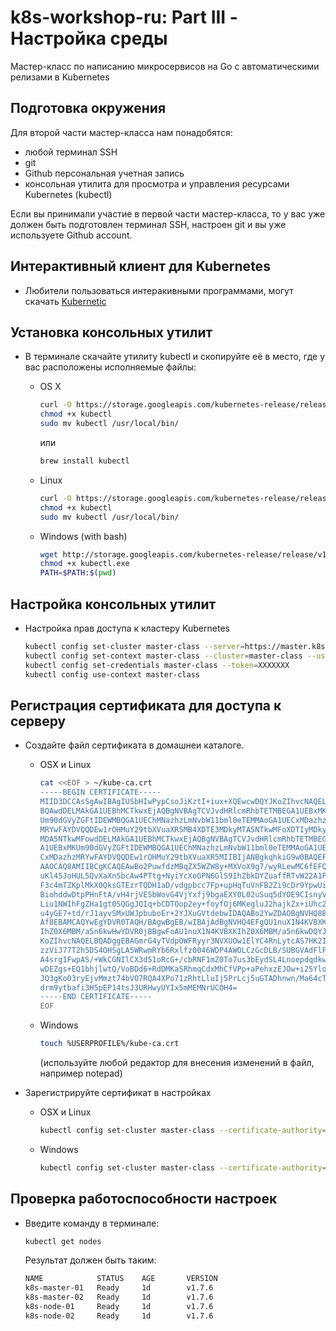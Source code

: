 
# k8s-workshop-ru: Part III - Настройка среды

Мастер-класс по написанию микросервисов на Go с автоматическими 
релизами в Kubernetes

## Подготовка окружения

Для второй части мастер-класса нам понадобятся:
- любой терминал SSH
- git
- Github персональная учетная запись
- консольная утилита для просмотра и управления ресурсами Kubernetes (kubectl)

Если вы принимали участие в первой части мастер-класса, то у вас уже должен быть подготовлен терминал SSH, настроен git и вы уже используете Github account.

## Интерактивный клиент для Kubernetes

- Любители пользоваться интеракивными программами, могут скачать [Kubernetic](https://kubernetic.com)

## Установка консольных утилит

- В терминале скачайте утилиту kubectl и скопируйте её в место, где у вас расположены исполняемые файлы:

  - OS X
    ```sh
    curl -O https://storage.googleapis.com/kubernetes-release/release/v1.7.6/bin/darwin/amd64/kubectl
    chmod +x kubectl
    sudo mv kubectl /usr/local/bin/
    ```
    или
    ```sh
    brew install kubectl
    ```

  - Linux
    ```sh
    curl -O https://storage.googleapis.com/kubernetes-release/release/v1.7.6/bin/linux/amd64/kubectl
    chmod +x kubectl
    sudo mv kubectl /usr/local/bin/
    ```

  - Windows (with bash)
    ```sh
    wget http://storage.googleapis.com/kubernetes-release/release/v1.7.6/bin/windows/amd64/kubectl.exe
    chmod +x kubectl.exe
    PATH=$PATH:$(pwd)
    ```

## Настройка консольных утилит

- Настройка прав доступа к кластеру Kubernetes

  ```sh
  kubectl config set-cluster master-class --server=https://master.k8s.community
  kubectl config set-context master-class --cluster=master-class --user=master-class
  kubectl config set-credentials master-class --token=XXXXXXX
  kubectl config use-context master-class
  ```

## Регистрация сертификата для доступа к серверу

- Создайте файл сертификата в домашнеи каталоге.
  
  - OSX и Linux

    ```sh
    cat <<EOF > ~/kube-ca.crt
    -----BEGIN CERTIFICATE-----
    MIID3DCCAsSgAwIBAgIUSbHIwPypCsoJiKztI+iux+XQEwcwDQYJKoZIhvcNAQEL
    BQAwdDELMAkGA1UEBhMCTkwxEjAQBgNVBAgTCVJvdHRlcmRhbTETMBEGA1UEBxMK
    Um90dGVyZGFtIDEWMBQGA1UEChMNazhzLmNvbW11bml0eTEMMAoGA1UECxMDazhz
    MRYwFAYDVQQDEw1rOHMuY29tbXVuaXR5MB4XDTE3MDkyMTA5NTkwMFoXDTIyMDky
    MDA5NTkwMFowdDELMAkGA1UEBhMCTkwxEjAQBgNVBAgTCVJvdHRlcmRhbTETMBEG
    A1UEBxMKUm90dGVyZGFtIDEWMBQGA1UEChMNazhzLmNvbW11bml0eTEMMAoGA1UE
    CxMDazhzMRYwFAYDVQQDEw1rOHMuY29tbXVuaXR5MIIBIjANBgkqhkiG9w0BAQEF
    AAOCAQ8AMIIBCgKCAQEAwBo2PuwfdzMBqZX5WZW8y+MXVoX9g7/wyRLewMC6fEFQ
    uKl45JoHUL5QvXaXnSbcAw4PTtg+NyiYcXoGPN6GlS9IhZbkDYZuaffRTvW22A1P
    F3c4mTZKplMkX0QksGTEzrTQDH1aD/vdgpbcc7Fp+upHqTuVnFB2Zi9cDr9YpwUi
    BiohddwDtpPHnFtA/vH4rjVESbWovG4VjYxfj9bgaEXY0L02uSuq5dYOE9CIsnyV
    Liu1NWIhFgZHa1gt0SQGgJQIq+bCDTOop2ey+foyfOj6MKegluJ2hajkZx+iUhc2
    u4yGE7+td/rJ1ayvSMxUWJpbuboEr+2YJXuGVtdebwIDAQABo2YwZDAOBgNVHQ8B
    Af8EBAMCAQYwEgYDVR0TAQH/BAgwBgEB/wIBAjAdBgNVHQ4EFgQU1nuX1N4KVBXK
    IhZ0X6MBM/a5n6kwHwYDVR0jBBgwFoAU1nuX1N4KVBXKIhZ0X6MBM/a5n6kwDQYJ
    KoZIhvcNAQELBQADggEBAGmrG4yTVdpOWFRyyr3NVXUOw1ElYC4RnLytcAS7HK2I
    zzViJ77T2h5DS4OHSgLA5WRwmRYb6Rxlfz0046WDP4AWOLCzGcDLB/SUBGVAdFlF
    A4srg1FwpAS/+WkCGNIlCX3d51oRcG+/cbRNF1mZ0To7us3bEydSL4Lnoepdqdkw
    wDEZgs+EQ1bhjlwtQ/VoBDd6+RdDMKaSRhmqCdxMhCfVPp+aPehxzEJOw+i25Ylq
    JQ3gKo03ryEjvMmzt74bVO7RQA4XPo71zRhtLluIj5PrLcj5uGTADhnwn/Ma64cT
    drm9ytbafi3H5pEP14tsJ3URHwyUYIx5mMEMNrUCOH4=
    -----END CERTIFICATE-----
    EOF
    ```

  - Windows

    ```sh
    touch %USERPROFILE%/kube-ca.crt
    ```
    (используйте любой редактор для внесения изменений в файл, например notepad)

- Зарегистрируйте сертификат в настройках

  - OSX и Linux

    ```sh
    kubectl config set-cluster master-class --certificate-authority=$HOME/kube-ca.crt
    ```

  - Windows

    ```sh
    kubectl config set-cluster master-class --certificate-authority=%USERPROFILE%/kube-ca.crt
    ```

## Проверка работоспособности настроек

- Введите команду в терминале:

  ```sh
  kubectl get nodes
  ```

  Результат должен быть таким:

  ```sh
  NAME            STATUS    AGE       VERSION
  k8s-master-01   Ready     1d        v1.7.6
  k8s-master-02   Ready     1d        v1.7.6
  k8s-node-01     Ready     1d        v1.7.6
  k8s-node-02     Ready     1d        v1.7.6
  ```
